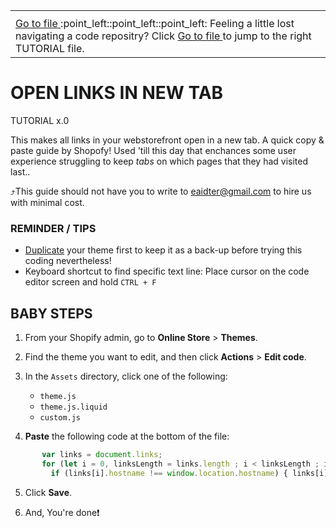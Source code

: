 <table><th><tr><td><a href="https://github.com/e-AIDter/Self-AID_Shopify/find/main"> Go to file </a> :point_left::point_left::point_left: Feeling a little lost navigating a code repositry? Click <a href="https://github.com/e-AIDter/Self-AID_Shopify/find/main"> Go to file </a> to jump to the right TUTORIAL file.</td></tr></th></table>



# OPEN LINKS IN NEW TAB
TUTORIAL x.0

This makes all links in your webstorefront open in a new tab. A quick copy & paste guide by Shopofy! Used 'till this day that enchances some user experience struggling to keep _tabs_ on which pages that they had visited last..
   
:arrow_heading_up:This guide should not have you to write to eaidter@gmail.com to hire us with minimal cost.

### REMINDER / TIPS</b>

   - [Duplicate](https://help.shopify.com/en/manual/online-store/themes/managing-themes/duplicating-themes) your theme first to keep it as a back-up before trying this coding nevertheless!
   - Keyboard shortcut to find specific text line: Place cursor on the code editor screen and hold `CTRL + F`

## BABY STEPS


1. From your Shopify admin, go to __Online Store__ > __Themes__.

2. Find the theme you want to edit, and then click __Actions__ > __Edit code__.

3. In the `Assets` directory, click one of the following:
     + `theme.js`
     + `theme.js.liquid`
     + `custom.js`
   
4. __Paste__ the following code at the bottom of the file:
   
```javascript
       var links = document.links;
       for (let i = 0, linksLength = links.length ; i < linksLength ; i++) {
         if (links[i].hostname !== window.location.hostname) { links[i].target = '_blank'; } }
```
   
5. Click __Save__.

5. And, You're done:exclamation:


